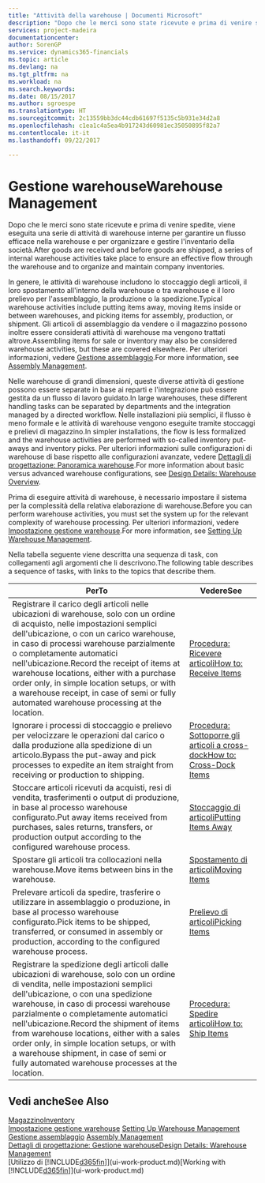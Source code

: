 ```yaml
---
title: "Attività della warehouse | Documenti Microsoft"
description: "Dopo che le merci sono state ricevute e prima di venire spedite, viene eseguita una serie di attività di warehouse interne per garantire un flusso efficace nella warehouse e per organizzare e gestire l'inventario della società."
services: project-madeira
documentationcenter: 
author: SorenGP
ms.service: dynamics365-financials
ms.topic: article
ms.devlang: na
ms.tgt_pltfrm: na
ms.workload: na
ms.search.keywords: 
ms.date: 08/15/2017
ms.author: sgroespe
ms.translationtype: HT
ms.sourcegitcommit: 2c13559bb3dc44cdb61697f5135c5b931e34d2a8
ms.openlocfilehash: c1ea1c4a5ea4b917243d60981ec35050895f82a7
ms.contentlocale: it-it
ms.lasthandoff: 09/22/2017

---
```

# <a name="warehouse-management"></a><span data-ttu-id="ed9be-103">Gestione warehouse</span><span class="sxs-lookup"><span data-stu-id="ed9be-103">Warehouse Management</span></span>
<span data-ttu-id="ed9be-104">Dopo che le merci sono state ricevute e prima di venire spedite, viene eseguita una serie di attività di warehouse interne per garantire un flusso efficace nella warehouse e per organizzare e gestire l'inventario della società.</span><span class="sxs-lookup"><span data-stu-id="ed9be-104">After goods are received and before goods are shipped, a series of internal warehouse activities take place to ensure an effective flow through the warehouse and to organize and maintain company inventories.</span></span>

<span data-ttu-id="ed9be-105">In genere, le attività di warehouse includono lo stoccaggio degli articoli, il loro spostamento all'interno della warehouse o tra warehouse e il loro prelievo per l'assemblaggio, la produzione o la spedizione.</span><span class="sxs-lookup"><span data-stu-id="ed9be-105">Typical warehouse activities include putting items away, moving items inside or between warehouses, and picking items for assembly, production, or shipment.</span></span> <span data-ttu-id="ed9be-106">Gli articoli di assemblaggio da vendere o il magazzino possono inoltre essere considerati attività di warehouse ma vengono trattati altrove.</span><span class="sxs-lookup"><span data-stu-id="ed9be-106">Assembling items for sale or inventory may also be considered warehouse activities, but these are covered elsewhere.</span></span> <span data-ttu-id="ed9be-107">Per ulteriori informazioni, vedere [Gestione assemblaggio](assembly-assemble-items.md).</span><span class="sxs-lookup"><span data-stu-id="ed9be-107">For more information, see [Assembly Management](assembly-assemble-items.md).</span></span>  

<span data-ttu-id="ed9be-108">Nelle warehouse di grandi dimensioni, queste diverse attività di gestione possono essere separate in base ai reparti e l'integrazione può essere gestita da un flusso di lavoro guidato.</span><span class="sxs-lookup"><span data-stu-id="ed9be-108">In large warehouses, these different handling tasks can be separated by departments and the integration managed by a directed workflow.</span></span> <span data-ttu-id="ed9be-109">Nelle installazioni più semplici, il flusso è meno formale e le attività di warehouse vengono eseguite tramite stoccaggi e prelievi di magazzino.</span><span class="sxs-lookup"><span data-stu-id="ed9be-109">In simpler installations, the flow is less formalized and the warehouse activities are performed with so-called inventory put-aways and inventory picks.</span></span> <span data-ttu-id="ed9be-110">Per ulteriori informazioni sulle configurazioni di warehouse di base rispetto alle configurazioni avanzate, vedere [Dettagli di progettazione: Panoramica warehouse](design-details-warehouse-overview.md).</span><span class="sxs-lookup"><span data-stu-id="ed9be-110">For more information about basic versus advanced warehouse configurations, see [Design Details: Warehouse Overview](design-details-warehouse-overview.md).</span></span>

<span data-ttu-id="ed9be-111">Prima di eseguire attività di warehouse, è necessario impostare il sistema per la complessità della relativa elaborazione di warehouse.</span><span class="sxs-lookup"><span data-stu-id="ed9be-111">Before you can perform warehouse activities, you must set the system up for the relevant complexity of warehouse processing.</span></span> <span data-ttu-id="ed9be-112">Per ulteriori informazioni, vedere [Impostazione gestione warehouse](warehouse-setup-warehouse.md).</span><span class="sxs-lookup"><span data-stu-id="ed9be-112">For more information, see [Setting Up Warehouse Management](warehouse-setup-warehouse.md).</span></span>

 <span data-ttu-id="ed9be-113">Nella tabella seguente viene descritta una sequenza di task, con collegamenti agli argomenti che li descrivono.</span><span class="sxs-lookup"><span data-stu-id="ed9be-113">The following table describes a sequence of tasks, with links to the topics that describe them.</span></span>   

|<span data-ttu-id="ed9be-114">**Per**</span><span class="sxs-lookup"><span data-stu-id="ed9be-114">**To**</span></span>|<span data-ttu-id="ed9be-115">**Vedere**</span><span class="sxs-lookup"><span data-stu-id="ed9be-115">**See**</span></span>|  
|------------|-------------|  
|<span data-ttu-id="ed9be-116">Registrare il carico degli articoli nelle ubicazioni di warehouse, solo con un ordine di acquisto, nelle impostazioni semplici dell'ubicazione, o con un carico warehouse, in caso di processi warehouse parzialmente o completamente automatici nell'ubicazione.</span><span class="sxs-lookup"><span data-stu-id="ed9be-116">Record the receipt of items at warehouse locations, either with a purchase order only, in simple location setups, or with a warehouse receipt, in case of semi or fully automated warehouse processing at the location.</span></span>|[<span data-ttu-id="ed9be-117">Procedura: Ricevere articoli</span><span class="sxs-lookup"><span data-stu-id="ed9be-117">How to: Receive Items</span></span>](warehouse-how-receive-items.md)|
|<span data-ttu-id="ed9be-118">Ignorare i processi di stoccaggio e prelievo per velocizzare le operazioni dal carico o dalla produzione alla spedizione di un articolo.</span><span class="sxs-lookup"><span data-stu-id="ed9be-118">Bypass the put-away and pick processes to expedite an item straight from receiving or production to shipping.</span></span>|[<span data-ttu-id="ed9be-119">Procedura: Sottoporre gli articoli a cross-dock</span><span class="sxs-lookup"><span data-stu-id="ed9be-119">How to: Cross-Dock Items</span></span>](warehouse-how-to-cross-dock-items.md)|    
|<span data-ttu-id="ed9be-120">Stoccare articoli ricevuti da acquisti, resi di vendita, trasferimenti o output di produzione, in base al processo warehouse configurato.</span><span class="sxs-lookup"><span data-stu-id="ed9be-120">Put away items received from purchases, sales returns, transfers, or production output according to the configured warehouse process.</span></span>|[<span data-ttu-id="ed9be-121">Stoccaggio di articoli</span><span class="sxs-lookup"><span data-stu-id="ed9be-121">Putting Items Away</span></span>](warehouse-put-away-items.md)|
|<span data-ttu-id="ed9be-122">Spostare gli articoli tra collocazioni nella warehouse.</span><span class="sxs-lookup"><span data-stu-id="ed9be-122">Move items between bins in the warehouse.</span></span>|[<span data-ttu-id="ed9be-123">Spostamento di articoli</span><span class="sxs-lookup"><span data-stu-id="ed9be-123">Moving Items</span></span>](warehouse-move-items.md)|
|<span data-ttu-id="ed9be-124">Prelevare articoli da spedire, trasferire o utilizzare in assemblaggio o produzione, in base al processo warehouse configurato.</span><span class="sxs-lookup"><span data-stu-id="ed9be-124">Pick items to be shipped, transferred, or consumed in assembly or production, according to the configured warehouse process.</span></span>|[<span data-ttu-id="ed9be-125">Prelievo di articoli</span><span class="sxs-lookup"><span data-stu-id="ed9be-125">Picking Items</span></span>](warehouse-pick-items.md)|
|<span data-ttu-id="ed9be-126">Registrare la spedizione degli articoli dalle ubicazioni di warehouse, solo con un ordine di vendita, nelle impostazioni semplici dell'ubicazione, o con una spedizione warehouse, in caso di processi warehouse parzialmente o completamente automatici nell'ubicazione.</span><span class="sxs-lookup"><span data-stu-id="ed9be-126">Record the shipment of items from warehouse locations, either with a sales order only, in simple location setups, or with a warehouse shipment, in case of semi or fully automated warehouse processes at the location.</span></span>|[<span data-ttu-id="ed9be-127">Procedura: Spedire articoli</span><span class="sxs-lookup"><span data-stu-id="ed9be-127">How to: Ship Items</span></span>](warehouse-how-ship-items.md)|  

## <a name="see-also"></a><span data-ttu-id="ed9be-128">Vedi anche</span><span class="sxs-lookup"><span data-stu-id="ed9be-128">See Also</span></span>  
 [<span data-ttu-id="ed9be-129">Magazzino</span><span class="sxs-lookup"><span data-stu-id="ed9be-129">Inventory</span></span>](inventory-manage-inventory.md)  
 <span data-ttu-id="ed9be-130">[Impostazione gestione warehouse](warehouse-setup-warehouse.md)   </span><span class="sxs-lookup"><span data-stu-id="ed9be-130">[Setting Up Warehouse Management](warehouse-setup-warehouse.md)   </span></span>  
 <span data-ttu-id="ed9be-131">[Gestione assemblaggio](assembly-assemble-items.md)  </span><span class="sxs-lookup"><span data-stu-id="ed9be-131">[Assembly Management](assembly-assemble-items.md)  </span></span>  
[<span data-ttu-id="ed9be-132">Dettagli di progettazione: Gestione warehouse</span><span class="sxs-lookup"><span data-stu-id="ed9be-132">Design Details: Warehouse Management</span></span>](design-details-warehouse-management.md)  
 <span data-ttu-id="ed9be-133">[Utilizzo di [!INCLUDE[d365fin](includes/d365fin_md.md)]](ui-work-product.md)</span><span class="sxs-lookup"><span data-stu-id="ed9be-133">[Working with [!INCLUDE[d365fin](includes/d365fin_md.md)]](ui-work-product.md)</span></span>  

